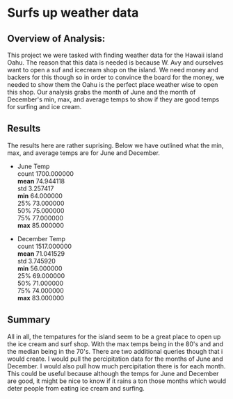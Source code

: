 # Surfs up weather data 

## Overview of Analysis: 

This project we were tasked with finding weather data for the Hawaii island Oahu. The reason that this data is needed is because W. Avy and ourselves want to open a suf and icecream shop on the island. We need money and backers for this though so in order to convince the board for the money, we needed to show them the Oahu is the perfect place weather wise to open this shop. Our analysis grabs the month of June and the month of December's min, max, and average temps to show if they are good temps for surfing and ice cream. 

## Results 

The results here are rather suprising. Below we have outlined what the min, max, and average temps are for June and December. 

- June Temp<br/>
count 1700.000000<br/>
**mean** 74.944118<br/>
std	3.257417<br/>
**min**	64.000000<br/>
25%	73.000000<br/>
50%	75.000000<br/>
75%	77.000000<br/>
**max**	85.000000

- December Temp<br/>
count 1517.000000<br/>
**mean** 71.041529<br/>
std	3.745920<br/>
**min**	56.000000<br/>
25%	69.000000<br/>
50%	71.000000<br/>
75%	74.000000<br/>
**max**	83.000000

## Summary 

All in all, the tempatures for the island seem to be a great place to open up the ice cream and surf shop. With the max temps being in the 80's and and the median being in the 70's. There are two additional queries though that i would create. I would pull the percipitation data for the months of June and December. I would also pull how much percipitation there is for each month. This could be useful because although the temps for June and December are good, it might be nice to know if it rains a ton those months which would deter people from eating ice cream and surfing.  
